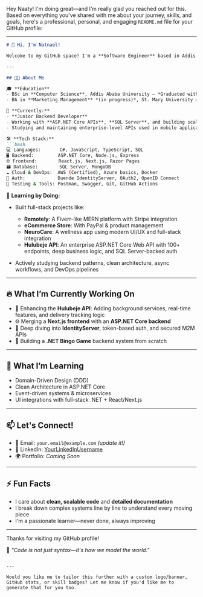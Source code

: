 Hey Naaty! I'm doing great—and I’m really glad you reached out for this. Based on everything you've shared with me about your journey, skills, and goals, here's a professional, personal, and engaging `README.md` file for your GitHub profile:

---

````markdown
# 👋 Hi, I'm Natnael!

Welcome to my GitHub space! I'm a **Software Engineer** based in Addis Ababa, Ethiopia, with a multidisciplinary edge—blending **Backend Development**, **Cloud Computing**, and **Marketing Management**.

---

## 👨‍💻 About Me

🎓 **Education**  
- BSc in **Computer Science**, Addis Ababa University — *Graduated with Great Distinction (GPA: 3.73)*  
- BA in **Marketing Management** *(in progress)*, St. Mary University — *Expected 2025*

💼 **Currently:**  
- **Junior Backend Developer**  
- Working with **ASP.NET Core APIs**, **SQL Server**, and building scalable systems for real-world applications  
- Studying and maintaining enterprise-level APIs used in mobile applications  

🛠️ **Tech Stack:**  
```bash
💻 Languages:       C#, JavaScript, TypeScript, SQL  
🖥️ Backend:         ASP.NET Core, Node.js, Express  
🌐 Frontend:        React.js, Next.js, Razor Pages  
🗃️ Database:        SQL Server, MongoDB  
☁️ Cloud & DevOps:  AWS (Certified), Azure basics, Docker  
🔐 Auth:            Duende IdentityServer, OAuth2, OpenID Connect  
🧪 Testing & Tools: Postman, Swagger, Git, GitHub Actions  
````

🧠 **Learning by Doing:**

* Built full-stack projects like:

  * **Remotely**: A Fiverr-like MERN platform with Stripe integration
  * **eCommerce Store**: With PayPal & product management
  * **NeuroCare**: A wellness app using modern UI/UX and full-stack integration
  * **Hulubeje API**: An enterprise ASP.NET Core Web API with 100+ endpoints, deep business logic, and SQL Server-backed auth
* Actively studying backend patterns, clean architecture, async workflows, and DevOps pipelines

---

## 🔥 What I’m Currently Working On

* 🚀 Enhancing the **Hulubeje API**: Adding background services, real-time features, and delivery tracking logic
* 🌐 Merging a **Next.js frontend** with an **ASP.NET Core backend**
* 🔐 Deep diving into **IdentityServer**, token-based auth, and secured M2M APIs
* 🧩 Building a **.NET Bingo Game** backend system from scratch

---

## 🌱 What I’m Learning

* Domain-Driven Design (DDD)
* Clean Architecture in ASP.NET Core
* Event-driven systems & microservices
* UI integrations with full-stack .NET + React/Next.js

---

## 📫 Let's Connect!

* 📧 Email: `your.email@example.com` *(update it!)*
* 🔗 LinkedIn: [YourLinkedInUsername](https://www.linkedin.com/in/YourLinkedInUsername/)
* 🌍 Portfolio: *Coming Soon*

---

## ⚡ Fun Facts

* I care about **clean, scalable code** and **detailed documentation**
* I break down complex systems line by line to understand every moving piece
* I'm a passionate learner—never done, always improving

---

Thanks for visiting my GitHub profile!

🧠 *"Code is not just syntax—it's how we model the world."*

```

---

Would you like me to tailor this further with a custom logo/banner, GitHub stats, or skill badges? Let me know if you'd like me to generate that for you too.
```

